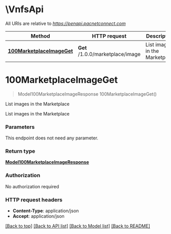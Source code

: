 # \VnfsApi

All URIs are relative to *https://penapi.pacnetconnect.com*

Method | HTTP request | Description
------------- | ------------- | -------------
[**100MarketplaceImageGet**](VnfsApi.md#100MarketplaceImageGet) | **Get** /1.0.0/marketplace/image | List images in the Marketplace


# **100MarketplaceImageGet**
> Model100MarketplaceImageResponse 100MarketplaceImageGet()

List images in the Marketplace

List images in the Marketplace


### Parameters
This endpoint does not need any parameter.

### Return type

[**Model100MarketplaceImageResponse**](100MarketplaceImageResponse.md)

### Authorization

No authorization required

### HTTP request headers

 - **Content-Type**: application/json
 - **Accept**: application/json

[[Back to top]](#) [[Back to API list]](../README.md#documentation-for-api-endpoints) [[Back to Model list]](../README.md#documentation-for-models) [[Back to README]](../README.md)


